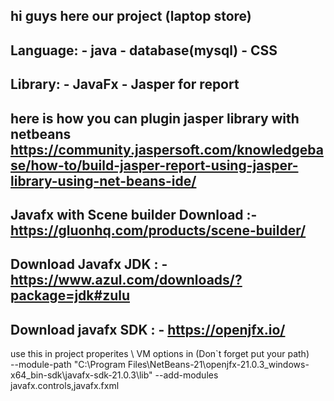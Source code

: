 hi guys here our project (laptop store) 
------------------------------------------------------------------------------------------------------------------------------
Language: -
java - 
database(mysql) - 
CSS
------------------------------------------------------------------------------------------------------------------------------
Library: - 
JavaFx - 
Jasper for report 
------------------------------------------------------------------------------------------------------------------------------
here is how you can plugin jasper library with netbeans  
https://community.jaspersoft.com/knowledgebase/how-to/build-jasper-report-using-jasper-library-using-net-beans-ide/
------------------------------------------------------------------------------------------------------------------------------
Javafx with Scene builder 
Download :- 
https://gluonhq.com/products/scene-builder/
----------------------------------------------------------
Download Javafx JDK : -
https://www.azul.com/downloads/?package=jdk#zulu
----------------------------------------------------------
Download javafx SDK : - 
https://openjfx.io/
------------------------------------------------------------------------------------------------------------------------------
use this in project properites \ VM options in (Don`t forget put your path)        
--module-path "C:\Program Files\NetBeans-21\openjfx-21.0.3_windows-x64_bin-sdk\javafx-sdk-21.0.3\lib" --add-modules javafx.controls,javafx.fxml
